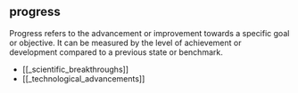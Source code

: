 ## progress
Progress refers to the advancement or improvement towards a specific goal or objective. It can be measured by the level of achievement or development compared to a previous state or benchmark.


- [[_scientific_breakthroughs]]
- [[_technological_advancements]]